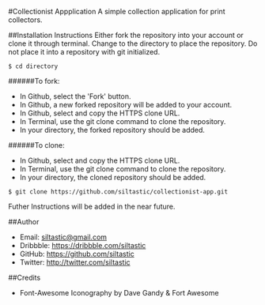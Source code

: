 #Collectionist Appplication
A simple collection application for print collectors.

##Installation Instructions
Either fork the repository into your account or clone it through terminal. Change to the directory to place the repository. Do not place it into a repository with git initialized.

```console
$ cd directory
```

######To fork:
* In Github, select the 'Fork' button.
* In Github, a new forked repository will be added to your account.
* In Github, select and copy the HTTPS clone URL.
* In Terminal, use the git clone command to clone the repository.
* In your directory, the forked repository should be added.

######To clone:
* In Github, select and copy the HTTPS clone URL.
* In Terminal, use the git clone command to clone the repository.
* In your directory, the cloned repository should be added.

```console
$ git clone https://github.com/siltastic/collectionist-app.git
```

Futher Instructions will be added in the near future.

##Author
- Email: siltastic@gmail.com
- Dribbble: https://dribbble.com/siltastic
- GitHub: https://github.com/siltastic
- Twitter: http://twitter.com/siltastic

##Credits
- Font-Awesome Iconography by Dave Gandy & Fort Awesome
